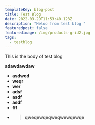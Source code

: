 ```yaml
---
templateKey: blog-post
title: Test Blog
date: 2022-03-29T11:53:40.123Z
description: "Heloo from test blog "
featuredpost: false
featuredimage: /img/products-grid2.jpg
tags:
  - testblog
---
```

This is the body of test blog

**adawdawdaw**

* **asdwed**
* **weqr**
* **wer**
* **adsf**
* **asdf**
* **asdf**
* **fff**
* > **qweqewqeqweqwewqewqe**